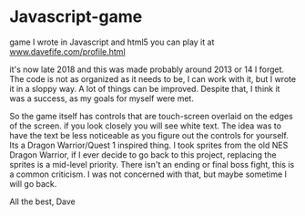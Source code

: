 # Javascript-game
game I wrote in Javascript and html5  you can play it at www.davefife.com/profile.html

it's now late 2018 and this was made probably around 2013 or 14 I forget.
  The code is not as organized as it needs to be, I can work with it,
but I wrote it in a sloppy way. A lot of things can be improved.  Despite that, I think it was a success, as my goals for myself were met.

  So the game itself has controls that are touch-screen overlaid on the edges of the screen.
if you look closely you will see white text. The idea was to have the text be 
less noticeable as you figure out the controls for yourself.  Its a Dragon Warrior/Quest 1
inspired thing.  I took sprites from the old NES Dragon Warrior, if I ever decide to go back to this project,
replacing the sprites is a mid-level priority.  There isn't an ending or final boss fight,
this is a common criticism.  I was not concerned with that, but maybe sometime I will go back.





All the best,
Dave
